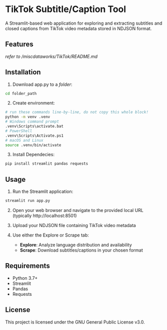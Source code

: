 # TikTok Subtitle/Caption Tool

A Streamlit-based web application for exploring and extracting subtitles and closed captions from TikTok video metadata stored in NDJSON format.

## Features
_refer to /miscdataworks/TikTok/README.md_
## Installation

1. Download app.py to a _folder_:
```bash
cd folder_path
```

2. Create environment:
```bash
# run these commands line-by-line, do not copy this whole block!
python -m venv .venv
# Windows command prompt
.venv\Scripts\activate.bat
# PowerShell
.venv\Scripts\Activate.ps1
# macOS and Linux
source .venv/bin/activate
```
3. Install Dependecies:
```bash
pip install streamlit pandas requests
```

## Usage

1. Run the Streamlit application:
```bash
streamlit run app.py
```

2. Open your web browser and navigate to the provided local URL (typically http://localhost:8501)

3. Upload your NDJSON file containing TikTok video metadata

4. Use either the Explore or Scrape tab:
   - **Explore**: Analyze language distribution and availability
   - **Scrape**: Download subtitles/captions in your chosen format

## Requirements

- Python 3.7+
- Streamlit
- Pandas
- Requests

## License

This project is licensed under the GNU General Public License v3.0.
